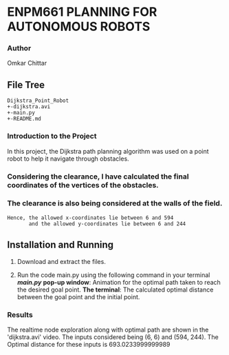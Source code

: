 # ENPM661 PLANNING FOR AUTONOMOUS ROBOTS

### Author
Omkar Chittar

## **File Tree**

```
Dijkstra_Point_Robot
+-dijkstra.avi
+-main.py
+-README.md
```

### Introduction to the Project

In this project, the Dijkstra path planning algorithm was used on a point robot to help it navigate through obstacles.
### Considering the clearance, I have calculated the final coordinates of the vertices of the obstacles.  
### The clearance is also being considered at the walls of the field.
    Hence, the allowed x-coordinates lie between 6 and 594
           and the allowed y-coordinates lie between 6 and 244

## **Installation and Running**

1. Download and extract the files.

2. Run the code main.py using the following command in your terminal
    ***main.py***
**pop-up window**: Animation for the optimal path taken to reach the desired goal point.
**The terminal**: The calculated optimal distance between the goal point and the initial point.

### Results
The realtime node exploration along with optimal path are shown in the 'dijkstra.avi' video.
The inputs considered being (6, 6) and (594, 244).
The Optimal distance for these inputs is 693.0233999999989





